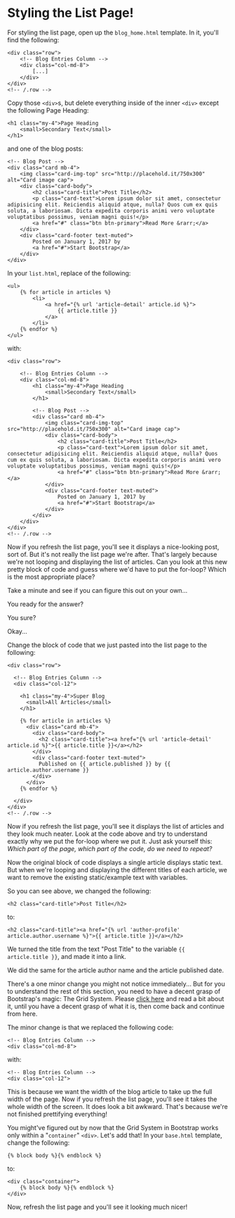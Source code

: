 # Styling the List Page!

For styling the list page, open up the `blog_home.html` template. In it, you'll find the following:
```django
<div class="row">
    <!-- Blog Entries Column -->
    <div class="col-md-8">
        [...]
    </div>
</div>
<!-- /.row -->
```
Copy those `<div>`s, but delete everything inside of the inner `<div>` except the following Page Heading:
```django
<h1 class="my-4">Page Heading
    <small>Secondary Text</small>
</h1>
```
and one of the blog posts:
```django
<!-- Blog Post -->
<div class="card mb-4">
    <img class="card-img-top" src="http://placehold.it/750x300" alt="Card image cap">
    <div class="card-body">
        <h2 class="card-title">Post Title</h2>
        <p class="card-text">Lorem ipsum dolor sit amet, consectetur adipisicing elit. Reiciendis aliquid atque, nulla? Quos cum ex quis soluta, a laboriosam. Dicta expedita corporis animi vero voluptate voluptatibus possimus, veniam magni quis!</p>
        <a href="#" class="btn btn-primary">Read More &rarr;</a>
    </div>
    <div class="card-footer text-muted">
        Posted on January 1, 2017 by
        <a href="#">Start Bootstrap</a>
    </div>
</div>
```

In your `list.html`, replace of the following:
```django
<ul>
    {% for article in articles %}
        <li>
            <a href="{% url 'article-detail' article.id %}">
                {{ article.title }}
            </a>
        </li>
    {% endfor %}
</ul>
```
with:
```django
<div class="row">

    <!-- Blog Entries Column -->
    <div class="col-md-8">
        <h1 class="my-4">Page Heading
            <small>Secondary Text</small>
        </h1>

        <!-- Blog Post -->
        <div class="card mb-4">
            <img class="card-img-top" src="http://placehold.it/750x300" alt="Card image cap">
            <div class="card-body">
                <h2 class="card-title">Post Title</h2>
                <p class="card-text">Lorem ipsum dolor sit amet, consectetur adipisicing elit. Reiciendis aliquid atque, nulla? Quos cum ex quis soluta, a laboriosam. Dicta expedita corporis animi vero voluptate voluptatibus possimus, veniam magni quis!</p>
                <a href="#" class="btn btn-primary">Read More &rarr;</a>
            </div>
            <div class="card-footer text-muted">
                Posted on January 1, 2017 by
                <a href="#">Start Bootstrap</a>
            </div>
        </div>
    </div>
</div>
<!-- /.row -->
```

Now if you refresh the list page, you'll see it displays a nice-looking post, sort of. But it's not really the list page we're after. That's largely because we're not looping and displaying the list of articles. Can you look at this new pretty block of code and guess where we'd have to put the for-loop? Which is the most appropriate place?

Take a minute and see if you can figure this out on your own...

You ready for the answer?

You sure?

Okay...

Change the block of code that we just pasted into the list page to the following:
```django
<div class="row">

  <!-- Blog Entries Column -->
  <div class="col-12">

    <h1 class="my-4">Super Blog
      <small>All Articles</small>
    </h1>

    {% for article in articles %}
      <div class="card mb-4">
        <div class="card-body">
          <h2 class="card-title"><a href="{% url 'article-detail' article.id %}">{{ article.title }}</a></h2>
        </div>
        <div class="card-footer text-muted">
          Published on {{ article.published }} by {{ article.author.username }}
        </div>
      </div>
    {% endfor %}

  </div>
</div>
<!-- /.row -->
```

Now if you refresh the list page, you'll see it displays the list of articles and they look much neater. Look at the code above and try to understand exactly why we put the for-loop where we put it. Just ask yourself this: *Which part of the page, which part of the code, do we need to repeat?*

Now the original block of code displays a single article displays static text. But when we're looping and displaying the different titles of each article, we want to remove the existing static/example text with variables.

So you can see above, we changed the following:
```django
<h2 class="card-title">Post Title</h2>
```
to:
```django
<h2 class="card-title"><a href="{% url 'author-profile' article.author.username %}">{{ article.title }}</a></h2>
```

We turned the title from the text "Post Title" to the variable `{{ article.title }}`, and made it into a link.

We did the same for the article author name and the article published date.

There's a one minor change you might not notice immediately... But for you to understand the rest of this section, you need to have a decent grasp of Bootstrap's magic: The Grid System. Please [click here](https://getbootstrap.com/docs/4.3/layout/grid/) and read a bit about it, until you have a decent grasp of what it is, then come back and continue from here.

The minor change is that we replaced the following code:
```django
<!-- Blog Entries Column -->
<div class="col-md-8">
```
with:
```django
<!-- Blog Entries Column -->
<div class="col-12">
```

This is because we want the width of the blog article to take up the full width of the page. Now if you refresh the list page, you'll see it takes the whole width of the screen. It does look a bit awkward. That's because we're not finished prettifying everything!

You might've figured out by now that the Grid System in Bootstrap works only within a "`container`" `<div>`. Let's add that! In your `base.html` template, change the following:
```django
{% block body %}{% endblock %}
```
to:
```django
<div class="container">
    {% block body %}{% endblock %}
</div>
```

Now, refresh the list page and you'll see it looking much nicer!
